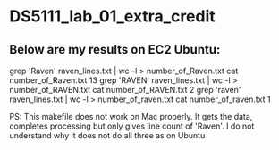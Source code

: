 # DS5111_lab_01_extra_credit

## Below are my results on EC2 Ubuntu:
grep 'Raven' raven_lines.txt | wc -l > number_of_Raven.txt
cat number_of_Raven.txt
13
grep 'RAVEN' raven_lines.txt | wc -l > number_of_RAVEN.txt
cat number_of_RAVEN.txt
2
grep 'raven' raven_lines.txt | wc -l > number_of_raven.txt
cat number_of_raven.txt
1



PS: This makefile does not work on Mac properly. It gets the data, completes processing but only gives line count of 'Raven'. I do not understand why it does not do all three as on Ubuntu
